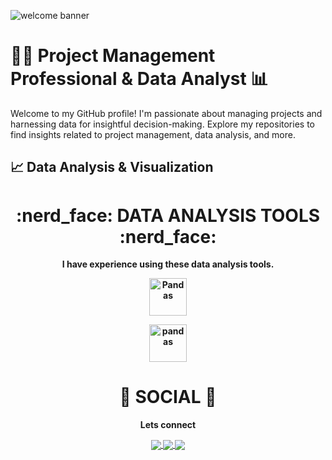



![welcome banner](https://github.com/amike68/amike68/assets/147053561/f2c4473e-cc6f-4b60-bdc3-ed588cde8d57)


# 👨‍💼 Project Management Professional & Data Analyst 📊

Welcome to my GitHub profile! I'm passionate about managing projects and harnessing data for insightful decision-making. Explore my repositories to find insights related to project management, data analysis, and more.

## 📈 Data Analysis & Visualization
<div align="center">
<p></p>
<div align="center"> <h1 align="center"> :nerd_face:	 DATA ANALYSIS TOOLS :nerd_face: </h1> </div> 

<b>I have experience using these data analysis tools.<b>

  
<p align="center">  
<a href="#" target="_blank"> <img src="C:\Users\Esther Amike\OneDrive\Pictures\pandas.png" alt="Pandas" height="60"/> </a>

 <img src="![image](https://github.com/amike68/amike68/assets/147053561/dca0cd7d-68c3-4f40-a8e8-05f13d172a05)
" alt="pandas" width="60" height="60">

<div align="center"> <h1 align="center"> 👨 SOCIAL 👩 </h1> </div> 

<b>Lets connect</b> 

<p align="center"> 

 

<a href="https://www.linkedin.com/in/estheramike/"> 

  <img align="center" src="https://img.shields.io/badge/linkedin-%230077B5.svg?&style=for-the-badge&logo=linkedin&logoColor=white" /> 

</a> 

 

<a href="https://public.tableau.com/app/profile/esther.amike/"> 


  <img align="center" src="https://img.shields.io/badge/-Tableau-1e376b?style=for-the-badge&logo=tableau&logoColor=white"  /> 

</a> 

 

<a href="mailto:esther.amike@googlemail.com">   

  <img align="center" src="https://img.shields.io/badge/gmail-f1f2f6.svg?&style=for-the-badge&logo=gmail&logoColor=red"  /> 

</a> 

 

</p> 

 

